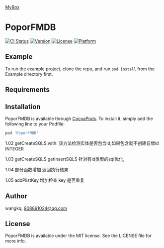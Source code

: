 <a href='https://github.com/popor/mybox'> MyBox </a>

# PoporFMDB

[![CI Status](https://img.shields.io/travis/wangkq/PoporFMDB.svg?style=flat)](https://travis-ci.org/wangkq/PoporFMDB)
[![Version](https://img.shields.io/cocoapods/v/PoporFMDB.svg?style=flat)](https://cocoapods.org/pods/PoporFMDB)
[![License](https://img.shields.io/cocoapods/l/PoporFMDB.svg?style=flat)](https://cocoapods.org/pods/PoporFMDB)
[![Platform](https://img.shields.io/cocoapods/p/PoporFMDB.svg?style=flat)](https://cocoapods.org/pods/PoporFMDB)

## Example

To run the example project, clone the repo, and run `pod install` from the Example directory first.

## Requirements

## Installation

PoporFMDB is available through [CocoaPods](https://cocoapods.org). To install
it, simply add the following line to your Podfile:

```ruby
pod 'PoporFMDB'
```

1.02
getCreateSQLS:with:
该方法检测实体是否包含id,如果包含就不创建自增id INTEGER

1.03
getCreateSQLS getInsertSQLS 针对有id类型的sql优化,

1.04
部分函数增加 返回执行结果

1.05
addPlistKey 增加检查 key 是否重复

## Author

wangkq, 908891024@qq.com

## License

PoporFMDB is available under the MIT license. See the LICENSE file for more info.
